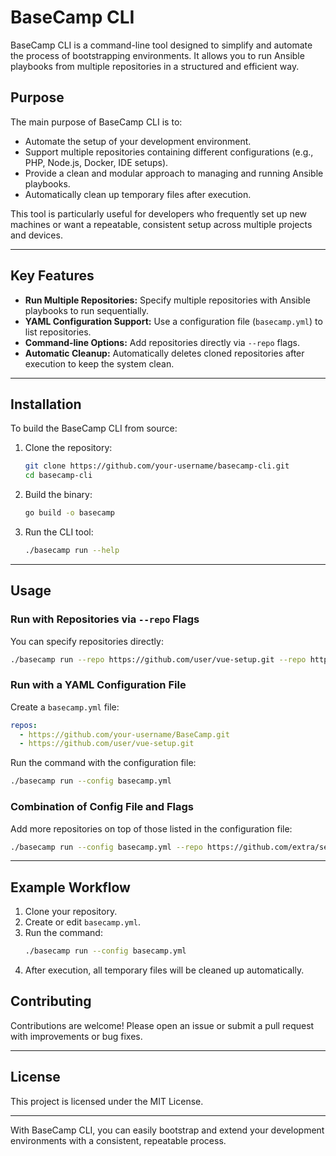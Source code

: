 # BaseCamp CLI

BaseCamp CLI is a command-line tool designed to simplify and automate the process of bootstrapping environments. It allows you to run Ansible playbooks from multiple repositories in a structured and efficient way.

## **Purpose**
The main purpose of BaseCamp CLI is to:

- Automate the setup of your development environment.
- Support multiple repositories containing different configurations (e.g., PHP, Node.js, Docker, IDE setups).
- Provide a clean and modular approach to managing and running Ansible playbooks.
- Automatically clean up temporary files after execution.

This tool is particularly useful for developers who frequently set up new machines or want a repeatable, consistent setup across multiple projects and devices.

---

## **Key Features**

- **Run Multiple Repositories:** Specify multiple repositories with Ansible playbooks to run sequentially.
- **YAML Configuration Support:** Use a configuration file (`basecamp.yml`) to list repositories.
- **Command-line Options:** Add repositories directly via `--repo` flags.
- **Automatic Cleanup:** Automatically deletes cloned repositories after execution to keep the system clean.

---

## **Installation**

To build the BaseCamp CLI from source:

1. Clone the repository:
   ```bash
   git clone https://github.com/your-username/basecamp-cli.git
   cd basecamp-cli
   ```

2. Build the binary:
   ```bash
   go build -o basecamp
   ```

3. Run the CLI tool:
   ```bash
   ./basecamp run --help
   ```

---

## **Usage**

### **Run with Repositories via `--repo` Flags**
You can specify repositories directly:
```bash
./basecamp run --repo https://github.com/user/vue-setup.git --repo https://github.com/user/python-setup.git
```

### **Run with a YAML Configuration File**
Create a `basecamp.yml` file:
```yaml
repos:
  - https://github.com/your-username/BaseCamp.git
  - https://github.com/user/vue-setup.git
```

Run the command with the configuration file:
```bash
./basecamp run --config basecamp.yml
```

### **Combination of Config File and Flags**
Add more repositories on top of those listed in the configuration file:
```bash
./basecamp run --config basecamp.yml --repo https://github.com/extra/setup.git
```

---

## **Example Workflow**

1. Clone your repository.
2. Create or edit `basecamp.yml`.
3. Run the command:
   ```bash
   ./basecamp run --config basecamp.yml
   ```
4. After execution, all temporary files will be cleaned up automatically.


## **Contributing**

Contributions are welcome! Please open an issue or submit a pull request with improvements or bug fixes.

---

## **License**
This project is licensed under the MIT License.

---

With BaseCamp CLI, you can easily bootstrap and extend your development environments with a consistent, repeatable process.

